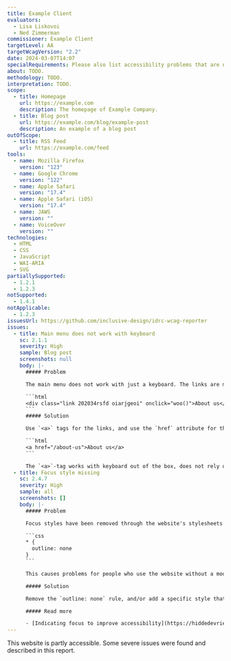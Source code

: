 ```yaml
---
title: Example Client
evaluators:
  - Lisa Liskovoi
  - Ned Zimmerman
commissioner: Example Client
targetLevel: AA
targetWcagVersion: "2.2"
date: 2024-03-07T14:07
specialRequirements: Please also list accessibility problems that are not conformance failures.
about: TODO.
methodology: TODO.
interpretation: TODO.
scope:
  - title: Homepage
    url: https://example.com
    description: The homepage of Example Company.
  - title: Blog post
    url: https://example.com/blog/example-post
    description: An example of a blog post
outOfScope:
  - title: RSS Feed
    url: https://example.com/feed
tools:
  - name: Mozilla Firefox
    version: "123"
  - name: Google Chrome
    version: "122"
  - name: Apple Safari
    version: "17.4"
  - name: Apple Safari (iOS)
    version: "17.4"
  - name: JAWS
    version: ""
  - name: VoiceOver
    version: ""
technologies:
  - HTML
  - CSS
  - JavaScript
  - WAI-ARIA
  - SVG
partiallySupported:
  - 1.2.1
  - 1.2.3
notSupported:
  - 1.4.1
notApplicable:
  - 1.2.3
issuesUrl: https://github.com/inclusive-design/idrc-wcag-reporter
issues:
  - title: Main menu does not work with keyboard
    sc: 2.1.1
    severity: High
    sample: Blog post
    screenshots: null
    body: |-
      ##### Problem

      The main menu does not work with just a keyboard. The links are marked up like this:

      ```html
      <div class="link 202034rsfd oiarjgeoi" onclick="woo()">About us</div>
      ```
      ##### Solution

      Use `<a>` tags for the links, and use the `href` attribute for the location to link to, like this:

      ```html
      <a href="/about-us">About us</a>
      ```

      The `<a>`-tag works with keyboard out of the box, does not rely on JavaScript and makes it easier for search engines to understand what is going on.
  - title: Focus style missing
    sc: 2.4.7
    severity: High
    sample: all
    screenshots: []
    body: |-
      ##### Problem

      Focus styles have been removed through the website's stylesheets:

      ```css
      * {
        outline: none
      }
      ```

      This causes problems for people who use the website without a mouse, as they will not be able to see where they are.

      ##### Solution

      Remove the `outline: none` rule, and/or add a specific style that applies on `:focus`. Make sure that it has sufficient contrast, too.

      ##### Read more

      - [Indicating focus to improve accessibility](https://hiddedevries.nl/en/blog/2019-06-06-indicating-focus-to-improve-accessibility)
---
```

This website is partly accessible. Some severe issues were found and described in this report.
